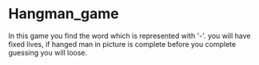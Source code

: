 # Hangman_game
In this game you find the word which is represented with '-'. you will have fixed lives, if hanged man in picture is complete before you complete guessing you will loose. 
